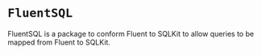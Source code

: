# ``FluentSQL``

FluentSQL is a package to conform Fluent to SQLKit to allow queries to be mapped from Fluent to SQLKit.